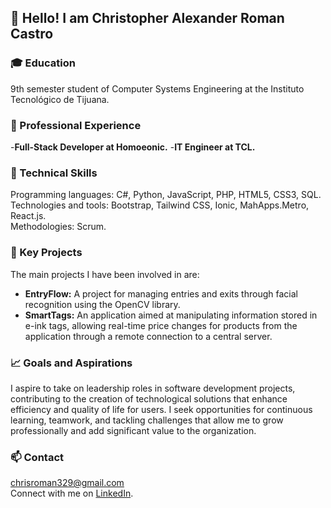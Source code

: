 ## 👋 Hello! I am Christopher Alexander Roman Castro

### 🎓 Education

9th semester student of Computer Systems Engineering at the Instituto Tecnológico de Tijuana.

### 💼 Professional Experience

-**Full-Stack Developer at Homoeonic.**
-**IT Engineer at TCL.**

### 🔧 Technical Skills

Programming languages: C#, Python, JavaScript, PHP, HTML5, CSS3, SQL.  
Technologies and tools: Bootstrap, Tailwind CSS, Ionic, MahApps.Metro, React.js.  
Methodologies: Scrum.

### 🌟 Key Projects

The main projects I have been involved in are:

- **EntryFlow:** A project for managing entries and exits through facial recognition using the OpenCV library.
- **SmartTags:** An application aimed at manipulating information stored in e-ink tags, allowing real-time price changes for products from the application through a remote connection to a central server.

### 📈 Goals and Aspirations

I aspire to take on leadership roles in software development projects, contributing to the creation of technological solutions that enhance efficiency and quality of life for users. I seek opportunities for continuous learning, teamwork, and tackling challenges that allow me to grow professionally and add significant value to the organization.

### 📫 Contact

chrisroman329@gmail.com  
Connect with me on [LinkedIn](https://www.linkedin.com/in/christopher-roman-castro-752a94297?utm_source=share&utm_campaign=share_via&utm_content=profile&utm_medium=ios_app).

